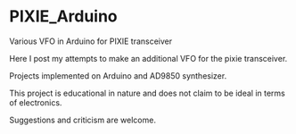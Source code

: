 # PIXIE_Arduino
Various VFO in Arduino for PIXIE transceiver

Here I post my attempts to make an additional VFO for the pixie transceiver.

Projects implemented on Arduino and AD9850 synthesizer.

This project is educational in nature and does not claim to be ideal in terms of electronics.

Suggestions and criticism are welcome.

